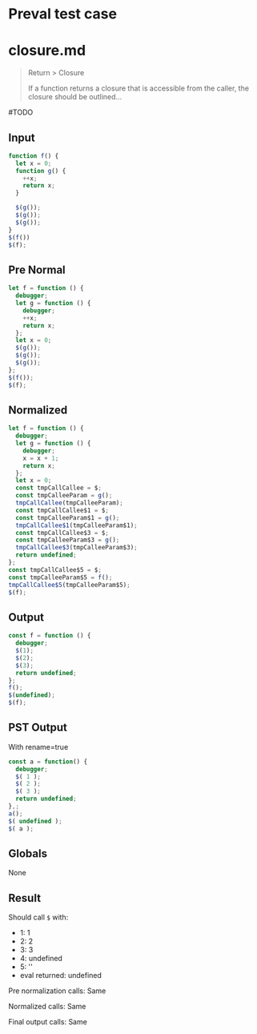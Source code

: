 # Preval test case

# closure.md

> Return > Closure
>
> If a function returns a closure that is accessible from the caller, the closure should be outlined...

#TODO

## Input

`````js filename=intro
function f() {
  let x = 0;
  function g() {
    ++x;
    return x;
  }

  $(g());
  $(g());
  $(g());
}
$(f())
$(f);
`````

## Pre Normal

`````js filename=intro
let f = function () {
  debugger;
  let g = function () {
    debugger;
    ++x;
    return x;
  };
  let x = 0;
  $(g());
  $(g());
  $(g());
};
$(f());
$(f);
`````

## Normalized

`````js filename=intro
let f = function () {
  debugger;
  let g = function () {
    debugger;
    x = x + 1;
    return x;
  };
  let x = 0;
  const tmpCallCallee = $;
  const tmpCalleeParam = g();
  tmpCallCallee(tmpCalleeParam);
  const tmpCallCallee$1 = $;
  const tmpCalleeParam$1 = g();
  tmpCallCallee$1(tmpCalleeParam$1);
  const tmpCallCallee$3 = $;
  const tmpCalleeParam$3 = g();
  tmpCallCallee$3(tmpCalleeParam$3);
  return undefined;
};
const tmpCallCallee$5 = $;
const tmpCalleeParam$5 = f();
tmpCallCallee$5(tmpCalleeParam$5);
$(f);
`````

## Output

`````js filename=intro
const f = function () {
  debugger;
  $(1);
  $(2);
  $(3);
  return undefined;
};
f();
$(undefined);
$(f);
`````

## PST Output

With rename=true

`````js filename=intro
const a = function() {
  debugger;
  $( 1 );
  $( 2 );
  $( 3 );
  return undefined;
},;
a();
$( undefined );
$( a );
`````

## Globals

None

## Result

Should call `$` with:
 - 1: 1
 - 2: 2
 - 3: 3
 - 4: undefined
 - 5: '<function>'
 - eval returned: undefined

Pre normalization calls: Same

Normalized calls: Same

Final output calls: Same
